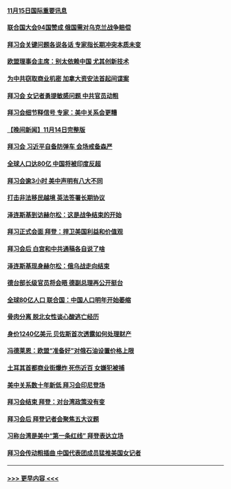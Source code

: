 #### [11月15日国际重要讯息](../pages/prog202/a103575308.md?t=11151950) 
#### [联合国大会94国赞成 俄国需对乌克兰战争赔偿](../pages/prog202/a103575227.md?t=11151950) 
#### [拜习会关键问题各说各话 专家指长期冲突本质未变](../pages/prog202/a103575212.md?t=11151950) 
#### [欧盟理事会主席：别太依赖中国 尤其创新技术](../pages/prog202/a103575190.md?t=11151950) 
#### [为中共窃取商业机密 加拿大资安法首起间谍案](../pages/prog202/a103575100.md?t=11151950) 
#### [拜习会 女记者勇提敏感问题 中共官员动粗](../pages/prog202/a103575086.md?t=11151950) 
#### [拜习会细节释信号 专家：美中关系会更糟](../pages/prog202/a103575085.md?t=11151950) 
#### [【晚间新闻】11月14日完整版](../pages/prog202/a103575078.md?t=11151950) 
#### [拜习会 习近平自备防弹车 会场戒备森严](../pages/prog202/a103574953.md?t=11151950) 
#### [全球人口达80亿 中国将被印度反超](../pages/prog202/a103574986.md?t=11151950) 
#### [拜习会逾3小时 美中声明有八大不同](../pages/prog202/a103575016.md?t=11151950) 
#### [打击非法移民越境 英法签署长期协议](../pages/prog202/a103574988.md?t=11151950) 
#### [泽连斯基到访赫尔松：这是战争结束的开始](../pages/prog202/a103574992.md?t=11151950) 
#### [拜习正式会面 拜登：捍卫美国利益和价值观](../pages/prog202/a103575010.md?t=11151950) 
#### [拜习会后 白宫和中共通稿各自说了啥](../pages/prog202/a103575008.md?t=11151950) 
#### [泽连斯基现身赫尔松：俄乌战走向结束](../pages/prog202/a103574765.md?t=11151950) 
#### [德台部长级官员将会晤 德副总理再公开挺台](../pages/prog202/a103574796.md?t=11151950) 
#### [全球80亿人口 联合国：中国人口明年开始萎缩](../pages/prog202/a103574666.md?t=11151950) 
#### [骨肉分离 脱北女性谈心酸逃亡经历](../pages/prog202/a103574703.md?t=11151950) 
#### [身价1240亿美元 贝佐斯首次透露如何处理财产](../pages/prog202/a103574719.md?t=11151950) 
#### [冯德莱恩：欧盟“准备好”对俄石油设置价格上限](../pages/prog202/a103574752.md?t=11151950) 
#### [土耳其首都商业街爆炸 死伤近百 女嫌犯被捕](../pages/prog202/a103574722.md?t=11151950) 
#### [美中关系数十年新低 拜习会印尼登场](../pages/prog202/a103574691.md?t=11151950) 
#### [拜习会结束 拜登：对台湾政策没有变](../pages/prog202/a103574688.md?t=11151950) 
#### [拜习会后 拜登记者会聚焦五大议题](../pages/prog202/a103574600.md?t=11151950) 
#### [习称台湾是美中“第一条红线” 拜登表达立场](../pages/prog202/a103574586.md?t=11151950) 
#### [拜习会传动粗插曲 中国代表团成员猛推美国女记者](../pages/prog202/a103574593.md?t=11151950) 

----
#### [ >>> 更早内容 <<< ](../indexes/prog202-earlier.md)
